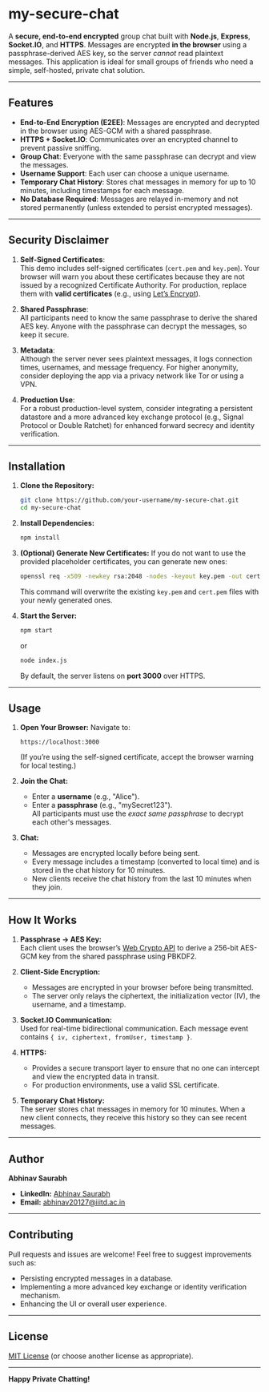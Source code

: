 
# my-secure-chat

A **secure, end-to-end encrypted** group chat built with **Node.js**, **Express**, **Socket.IO**, and **HTTPS**. Messages are encrypted **in the browser** using a passphrase-derived AES key, so the server *cannot* read plaintext messages. This application is ideal for small groups of friends who need a simple, self-hosted, private chat solution.

---

## Features

- **End-to-End Encryption (E2EE)**: Messages are encrypted and decrypted in the browser using AES-GCM with a shared passphrase.
- **HTTPS + Socket.IO**: Communicates over an encrypted channel to prevent passive sniffing.
- **Group Chat**: Everyone with the same passphrase can decrypt and view the messages.
- **Username Support**: Each user can choose a unique username.
- **Temporary Chat History**: Stores chat messages in memory for up to 10 minutes, including timestamps for each message.
- **No Database Required**: Messages are relayed in-memory and not stored permanently (unless extended to persist encrypted messages).

---

## Security Disclaimer

1. **Self-Signed Certificates**:  
   This demo includes self-signed certificates (`cert.pem` and `key.pem`). Your browser will warn you about these certificates because they are not issued by a recognized Certificate Authority. For production, replace them with **valid certificates** (e.g., using [Let’s Encrypt](https://letsencrypt.org/)).

2. **Shared Passphrase**:  
   All participants need to know the same passphrase to derive the shared AES key. Anyone with the passphrase can decrypt the messages, so keep it secure.

3. **Metadata**:  
   Although the server never sees plaintext messages, it logs connection times, usernames, and message frequency. For higher anonymity, consider deploying the app via a privacy network like Tor or using a VPN.

4. **Production Use**:  
   For a robust production-level system, consider integrating a persistent datastore and a more advanced key exchange protocol (e.g., Signal Protocol or Double Ratchet) for enhanced forward secrecy and identity verification.

---

## Installation

1. **Clone the Repository:**
   ```bash
   git clone https://github.com/your-username/my-secure-chat.git
   cd my-secure-chat
   ```

2. **Install Dependencies:**
   ```bash
   npm install
   ```

3. **(Optional) Generate New Certificates:**
   If you do not want to use the provided placeholder certificates, you can generate new ones:
   ```bash
   openssl req -x509 -newkey rsa:2048 -nodes -keyout key.pem -out cert.pem -days 365
   ```
   This command will overwrite the existing `key.pem` and `cert.pem` files with your newly generated ones.

4. **Start the Server:**
   ```bash
   npm start
   ```
   or
   ```bash
   node index.js
   ```
   By default, the server listens on **port 3000** over HTTPS.

---

## Usage

1. **Open Your Browser:**
   Navigate to:
   ```
   https://localhost:3000
   ```
   (If you’re using the self-signed certificate, accept the browser warning for local testing.)

2. **Join the Chat:**
   - Enter a **username** (e.g., "Alice").
   - Enter a **passphrase** (e.g., "mySecret123").  
     All participants must use the *exact same passphrase* to decrypt each other's messages.

3. **Chat:**
   - Messages are encrypted locally before being sent.
   - Every message includes a timestamp (converted to local time) and is stored in the chat history for 10 minutes.
   - New clients receive the chat history from the last 10 minutes when they join.

---

## How It Works

1. **Passphrase → AES Key:**  
   Each client uses the browser’s [Web Crypto API](https://developer.mozilla.org/en-US/docs/Web/API/Web_Crypto_API) to derive a 256-bit AES-GCM key from the shared passphrase using PBKDF2.

2. **Client-Side Encryption:**  
   - Messages are encrypted in your browser before being transmitted.
   - The server only relays the ciphertext, the initialization vector (IV), the username, and a timestamp.

3. **Socket.IO Communication:**  
   Used for real-time bidirectional communication. Each message event contains `{ iv, ciphertext, fromUser, timestamp }`.

4. **HTTPS:**  
   - Provides a secure transport layer to ensure that no one can intercept and view the encrypted data in transit.
   - For production environments, use a valid SSL certificate.

5. **Temporary Chat History:**  
   The server stores chat messages in memory for 10 minutes. When a new client connects, they receive this history so they can see recent messages.

---

## Author

**Abhinav Saurabh**

- **LinkedIn:** [Abhinav Saurabh](https://www.linkedin.com/in/abhinavsaurabh2/)
- **Email:** [abhinav20127@iiitd.ac.in](mailto:abhinav20127@iiitd.ac.in)

---

## Contributing

Pull requests and issues are welcome! Feel free to suggest improvements such as:

- Persisting encrypted messages in a database.
- Implementing a more advanced key exchange or identity verification mechanism.
- Enhancing the UI or overall user experience.

---

## License

[MIT License](LICENSE) (or choose another license as appropriate).

---

**Happy Private Chatting!**
